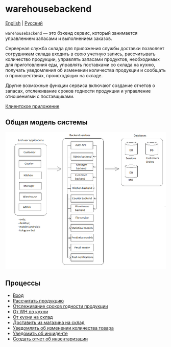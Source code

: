 # warehousebackend 

[English](warehousebackend.md) | [Русский](warehousebackend.ru.md)

`warehousebackend` — это бэкенд сервис, который занимается управлением запасами и выполнением заказов.

Серверная служба склада для приложения службы доставки позволяет сотрудникам склада входить в свою учетную запись, рассчитывать количество продукции, управлять запасами продуктов, необходимых для приготовления еды, управлять поставками со склада на кухню, получать уведомления об изменении количества продукции и сообщать о происшествиях, происходящих на складе.

Другие возможные функции сервиса включают создание отчетов о запасах, отслеживание сроков годности продукции и управление отношениями с поставщиками.

[Клиентское приложение](../frontend/warehouseclient.ru.md)

## Общая модель системы

![system_overall](../img/system_overall.png)

## Процессы 

- [Вход](../processes/auth/signin.ru.md)
- [Рассчитать продукцию](../processes/warehouse/calculateproducts.ru.md)
- [Отслеживание сроков годности продукции](../processes/warehouse/trackexpirationdate.ru.md)
- [От WH до кухни](../processes/warehouse/fromwhtokitchen.ru.md)
- [От кухни на склад](../processes/warehouse/fromkitchentowh.ru.md)
- [Доставить из магазина на склад](../processes/courier/store2wh.ru.md)
- [Уведомлять об изменении количества товара](../processes/warehouse/notifyproductqtychanges.ru.md)
- [Уведомить об инциденте](../processes/warehouse/reportincident.ru.md)
- [Создать отчет об инвентаризации](../processes/warehouse/inventoryreport.ru.md)
